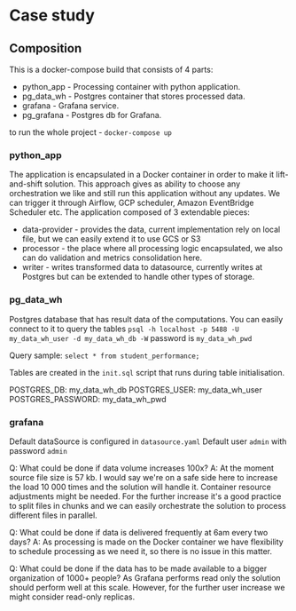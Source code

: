 # Case study
## Composition
This is a docker-compose build that consists of 4 parts:
+ python_app - Processing container with python application.
+ pg_data_wh - Postgres container that stores processed data.
+ grafana - Grafana service.
+ pg_grafana - Postgres db for Grafana.  

to run the whole project - `docker-compose up`

### python_app
The application is encapsulated in a Docker container in order to make it lift-and-shift solution.
This approach gives as ability to choose any orchestration we like and still run this application without any updates.
We can trigger it through Airflow, GCP scheduler, Amazon EventBridge Scheduler etc.
The application composed of 3 extendable pieces:
+ data-provider - provides the data, current implementation rely on local file, but we can easily extend it to use GCS or S3 
+ processor - the place where all processing logic encapsulated, we also can do validation and metrics consolidation here.
+ writer - writes transformed data to datasource, currently writes at Postgres but can be extended to handle other types of storage.

### pg_data_wh
Postgres database that has result data of the computations. You can easily connect to it to query the tables
`psql -h localhost -p 5488 -U my_data_wh_user -d my_data_wh_db -W`
password is `my_data_wh_pwd`

Query sample:
`select * from student_performance;`

Tables are created in the `init.sql` script that runs during table initialisation.

POSTGRES_DB: my_data_wh_db
POSTGRES_USER: my_data_wh_user
POSTGRES_PASSWORD: my_data_wh_pwd

### grafana
Default dataSource is configured in `datasource.yaml` 
Default user `admin` with password `admin`



Q: What could be done if data volume increases 100x?
A: At the moment source file size is 57 kb. I would say we're on a safe side here to increase the load 10 000 times and the solution will handle it.
Container resource adjustments might be needed. For the further increase it's a good practice to split files in chunks and we can easily orchestrate the solution to process different files in parallel.


Q: What could be done if data is delivered frequently at 6am every two days?
A: As processing is made on the Docker container we have flexibility to schedule processing as we need it, so there is no issue in this matter.

Q: What could be done if the data has to be made available to a bigger organization of 1000+ people?
As Grafana performs read only the solution should perform well at this scale. However, for the further user increase we might consider read-only replicas.